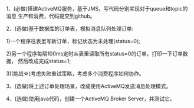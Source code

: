 1、(必做)搭建ActiveMQ服务，基于JMS，写代码分别实现对于queue和topic的消息 生产和消费，代码提交到github。

2、(选做)基于数据库的订单表，模拟消息队列处理订单: 

1)一个程序往表里写新订单，标记状态为未处理(status=0);

2)另一个程序每隔100ms定时从表里读取所有status=0的订单，打印一下订单数据， 然后改成完成status=1;

3)(挑战☆)考虑失败重试策略，考虑多个消费程序如何协作。

3、(选做)将上述订单处理场景，改成使用ActiveMQ发送消息处理模式。 

4、(选做)使用java代码，创建一个ActiveMQ Broker Server，并测试它。